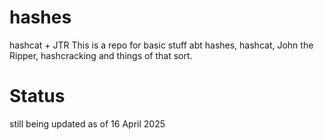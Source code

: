 # hashes
hashcat + JTR
This is a repo for basic stuff abt hashes, hashcat, John the Ripper, hashcracking and things of that sort.

# Status
still being updated as of 16 April 2025
